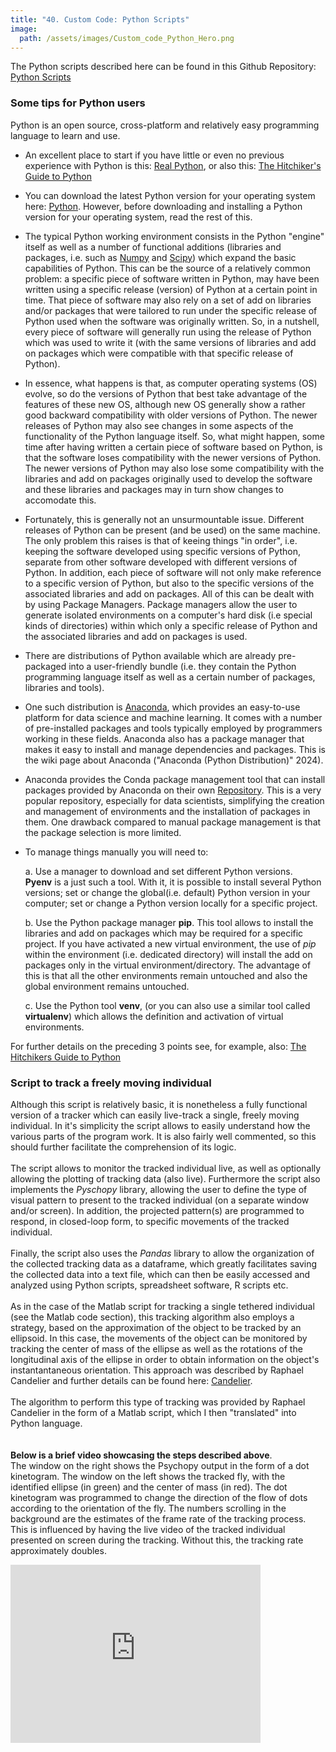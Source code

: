 ```yaml
---
title: "40. Custom Code: Python Scripts"
image: 
  path: /assets/images/Custom_code_Python_Hero.png
---
```


<!--- # General concepts --->


The Python scripts described here can be found in this Github
Repository: [Python
Scripts](https://github.com/em-a-zed/Custom-Tracking-Code/tree/main/Python)

### Some tips for Python users

Python is an open source, cross-platform and relatively easy programming
language to learn and use.

-   An excellent place to start if you have little or even no previous
    experience with Python is this: [Real
    Python](https://realpython.com/), or also this: [The Hitchiker's
    Guide to Python](https://docs.python-guide.org/)

-   You can download the latest Python version for your operating system
    here: [Python](https://www.python.org/). However, before downloading
    and installing a Python version for your operating system, read the
    rest of this.

-   The typical Python working environment consists in the Python
    \"engine\" itself as well as a number of functional additions
    (libraries and packages, i.e. such as [Numpy](https://numpy.org/)
    and [Scipy](https://scipy.org/)) which expand the basic capabilities
    of Python. This can be the source of a relatively common problem: a
    specific piece of software written in Python, may have been written
    using a specific release (version) of Python at a certain point in
    time. That piece of software may also rely on a set of add on
    libraries and/or packages that were tailored to run under the
    specific release of Python used when the software was originally
    written. So, in a nutshell, every piece of software will generally
    run using the release of Python which was used to write it (with the
    same versions of libraries and add on packages which were compatible
    with that specific release of Python).

-   In essence, what happens is that, as computer operating systems (OS)
    evolve, so do the versions of Python that best take advantage of the
    features of these new OS, although new OS generally show a rather
    good backward compatibility with older versions of Python. The newer
    releases of Python may also see changes in some aspects of the
    functionality of the Python language itself. So, what might happen,
    some time after having written a certain piece of software based on
    Python, is that the software loses compatibility with the newer
    versions of Python. The newer versions of Python may also lose some
    compatibility with the libraries and add on packages originally used
    to develop the software and these libraries and packages may in turn
    show changes to accomodate this.

-   Fortunately, this is generally not an unsurmountable issue.
    Different releases of Python can be present (and be used) on the
    same machine. The only problem this raises is that of keeing things
    \"in order\", i.e. keeping the software developed using specific
    versions of Python, separate from other software developed with
    different versions of Python. In addition, each piece of software
    will not only make reference to a specific version of Python, but
    also to the specific versions of the associated libraries and add on
    packages. All of this can be dealt with by using Package Managers.
    Package managers allow the user to generate isolated environments on
    a computer's hard disk (i.e special kinds of directories) within
    which only a specific release of Python and the associated libraries
    and add on packages is used.

-   There are distributions of Python available which are already
    pre-packaged into a user-friendly bundle (i.e. they contain the
    Python programming language itself as well as a certain number of
    packages, libraries and tools).

-   One such distribution is [Anaconda](https://www.anaconda.com/),
    which provides an easy-to-use platform for data science and machine
    learning. It comes with a number of pre-installed packages and tools
    typically employed by programmers working in these fields. Anaconda
    also has a package manager that makes it easy to install and manage
    dependencies and packages. This is the wiki page about Anaconda
    ("Anaconda (Python Distribution)" 2024).

-   Anaconda provides the Conda package management tool that can install
    packages provided by Anaconda on their own
    [Repository](https://repo.anaconda.com/repository). This is a very
    popular repository, especially for data scientists, simplifying the
    creation and management of environments and the installation of
    packages in them. One drawback compared to manual package management
    is that the package selection is more limited.

-   To manage things manually you will need to:

    a.  Use a manager to download and set different Python versions.\
        **Pyenv** is a just such a tool. With it, it is possible to
        install several Python versions; set or change the global(i.e.
        default) Python version in your computer; set or change a Python
        version locally for a specific project.

    b.  Use the Python package manager **pip**. This tool allows to
        install the libraries and add on packages which may be required
        for a specific project. If you have activated a new virtual
        environment, the use of *pip* within the environment (i.e.
        dedicated directory) will install the add on packages only in
        the virtual environment/directory. The advantage of this is that
        all the other environments remain untouched and also the global
        environment remains untouched.

    c.  Use the Python tool **venv**, (or you can also use a similar
        tool called **virtualenv**) which allows the definition and
        activation of virtual environments.

For further details on the preceding 3 points see, for example, also:
[The Hitchikers Guide to
Python](https://docs.python-guide.org/starting/installation/)
<br />

### Script to track a freely moving individual

Although this script is relatively basic, it is nonetheless a fully
functional version of a tracker which can easily live-track a single,
freely moving individual. In it's simplicity the script allows to easily
understand how the various parts of the program work. It is also fairly
well commented, so this should further facilitate the comprehension of
its logic.  
<br />
The script allows to monitor the tracked individual live, as well as
optionally allowing the plotting of tracking data (also live).
Furthermore the script also implements the *Pyschopy* library, allowing
the user to define the type of visual pattern to present to the tracked
individual (on a separate window and/or screen). In addition, the
projected pattern(s) are programmed to respond, in closed-loop form, to
specific movements of the tracked individual.  
<br />
Finally, the script also uses the *Pandas* library to allow the
organization of the collected tracking data as a dataframe, which
greatly facilitates saving the collected data into a text file, which
can then be easily accessed and analyzed using Python scripts,
spreadsheet software, R scripts etc.  
<br />
As in the case of the Matlab script for tracking a single tethered
individual (see the Matlab code section), this tracking algorithm also
employs a strategy, based on the approximation of the object to be
tracked by an ellipsoid. In this case, the movements of the object can
be monitored by tracking the center of mass of the ellipse as well as
the rotations of the longitudinal axis of the ellipse in order to obtain
information on the object's instantantaneous orientation. This approach
was described by Raphael Candelier and further details can be found
here: [Candelier](https://raphael.candelier.fr/?blog=Image%20Moments).  
<br />
The algorithm to perform this type of tracking was provided by Raphael
Candelier in the form of a Matlab script, which I then \"translated\"
into Python language.  
<br />
<br />
**Below is a brief video showcasing the steps described above**.<br />
The window on the right shows the Psychopy output in the form of a dot kinetogram. The window on the left shows the tracked fly, with the identified ellipse (in green) and the center of mass (in red). The dot kinetogram was programmed to change the direction of the flow of dots according to the orientation of the fly. The numbers scrolling in the background are the estimates of the frame rate of the tracking process. This is influenced by having the live video of the tracked individual presented on screen during the tracking. Without this, the tracking rate approximately doubles. 

<iframe id="kaltura_player" src="https://cdnapisec.kaltura.com/p/2203921/sp/220392100/embedIframeJs/uiconf_id/36897461/partner_id/2203921?iframeembed=true&playerId=kaltura_player&entry_id=1_i51n7had&flashvars[streamerType]=auto&amp;flashvars[localizationCode]=en&amp;flashvars[sideBarContainer.plugin]=true&amp;flashvars[sideBarContainer.position]=left&amp;flashvars[sideBarContainer.clickToClose]=true&amp;flashvars[chapters.plugin]=true&amp;flashvars[chapters.layout]=vertical&amp;flashvars[chapters.thumbnailRotator]=false&amp;flashvars[streamSelector.plugin]=true&amp;flashvars[EmbedPlayer.SpinnerTarget]=videoHolder&amp;flashvars[dualScreen.plugin]=true&amp;flashvars[hotspots.plugin]=1&amp;flashvars[Kaltura.addCrossoriginToIframe]=true&amp;&wid=1_ta8vq85g" width="400" height="285" allowfullscreen webkitallowfullscreen mozAllowFullScreen allow="autoplay *; fullscreen *; encrypted-media *" sandbox="allow-downloads allow-forms allow-same-origin allow-scripts allow-top-navigation allow-pointer-lock allow-popups allow-modals allow-orientation-lock allow-popups-to-escape-sandbox allow-presentation allow-top-navigation-by-user-activation" frameborder="0" title="Tracking_Candelier_Psychopy"></iframe>